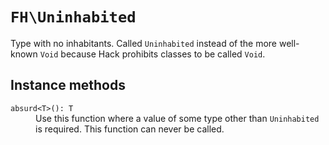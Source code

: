 # `FH\Uninhabited`

Type with no inhabitants. Called `Uninhabited` instead of the more well-known
`Void` because Hack prohibits classes to be called `Void`.

## Instance methods

<dl>
<dt><code>absurd&lt;T>(): T</code></dt>
<dd>Use this function where a value of some type other than
<code>Uninhabited</code> is required. This function can never be called.</dd>
</dl>
